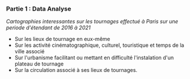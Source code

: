 ### Partie 1 : Data Analyse
_Cartographies interessantes sur les tournages effectué à Paris sur une periode d'étendant de 2016 à 2021_

* Sur les lieux de tournage en eux-même 
* Sur les activité cinématographique, culturel, touristique et temps de la ville associé 
* Sur l'urbanisme facilitant ou mettant en difficulté l'instalation d'un plateau de tournage 
* Sur la circulation associé à ses lieux de tournages. 
